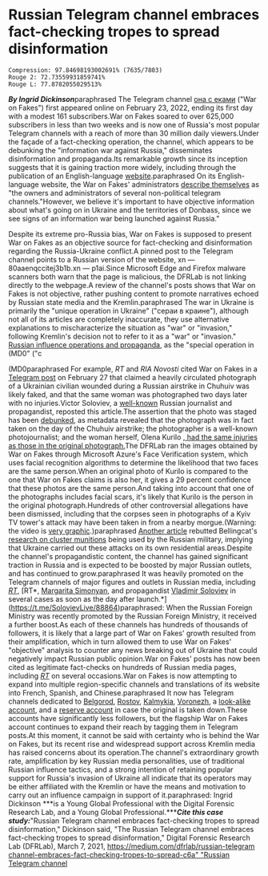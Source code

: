# Russian Telegram channel embraces fact-checking tropes to spread disinformation

```
Compression: 97.84698193002691% (7635/7803)
Rouge 2: 72.73559931859741%
Rouge L: 77.8782055029513%
```

***By Ingrid Dickinson***paraphrased The Telegram channel [она с еками](https://t.me/warfakes) ("War on Fakes") first appeared online on February 23, 2022, ending its first day with a modest 161 subscribers.War on Fakes soared to over 625,000 subscribers in less than two weeks and is now one of Russia's most popular Telegram channels with a reach of more than 30 million daily viewers.Under the façade of a fact-checking operation, the channel, which appears to be debunking the "information war against Russia," disseminates disinformation and propaganda.Its remarkable growth since its inception suggests that it is gaining traction more widely, including through the publication of an English-language [website](https://waronfakes.com/).paraphrased On its English-language website, the War on Fakes' administrators [describe themselves](https://waronfakes.com/) as "the owners and administrators of several non-political telegram channels."However, we believe it's important to have objective information about what's going on in Ukraine and the territories of Donbass, since we see signs of an information war being launched against Russia." 

 Despite its extreme pro-Russia bias, War on Fakes is supposed to present War on Fakes as an objective source for fact-checking and disinformation regarding the Russia-Ukraine conflict.A pinned post to the Telegram channel points to a Russian version of the website, xn — 80aaenqccitej3b1b.xn — p1ai.Since Microsoft Edge and Firefox malware scanners both warn that the page is malicious, the DFRLab is not linking directly to the webpage.A review of the channel's posts shows that War on Fakes is not objective, rather pushing content to promote narratives echoed by Russian state media and the Kremlin.paraphrased The war in Ukraine is primarily the "unique operation in Ukraine" ("сераи в краине"), although not all of its articles are completely inaccurate, they use alternative explanations to mischaracterize the situation as "war" or "invasion," following Kremlin's decision not to refer to it as a "war" or "invasion." [Russian influence operations and propaganda](https://www.iemed.org/publication/dazed-and-confused-russian-information-warfare-and-the-middle-east-the-syria-lessons/), as the "special operation in (MD0" ("с

(MD0paraphrased For example, *RT* and *RIA Novosti*  cited War on Fakes in a [Telegram post](https://t.me/rt_russian/95444?single) on February 27 that claimed a heavily circulated photograph of a Ukrainian civilian wounded during a Russian airstrike in Chuhuiv was likely faked, and that the same woman was photographed two days later with no injuries.Victor Soloviev, a [well-known](https://www.mirror.co.uk/news/world-news/russian-tv-host-cries-losing-26341799) Russian journalist and propagandist, reposted this article.The assertion that the photo was staged has been [debunked](https://www.logically.ai/factchecks/library/ca6d93d1), as metadata revealed that the photograph was in fact taken on the day of the Chuhuiv airstrike; the photographer is a well-known photojournalist; and the woman herself, Olena Kurilo [, had the same injuries as those in the original photograph.](https://twitter.com/euronews/status/1496857321909239818?ref_src=twsrc%5Etfw%7Ctwcamp%5Etweetembed%7Ctwterm%5E1496857321909239818%7Ctwgr%5E%7Ctwcon%5Es1_&ref_url=https%3A%2F%2Fwww.marca.com%2Fen%2Flifestyle%2Fworld-news%2F2022%2F02%2F24%2F6216fca2ca4741a0458b4599.html)The DFRLab ran the images obtained by War on Fakes through Microsoft Azure's Face Verification system, which uses facial recognition algorithms to determine the likelihood that two faces are the same person.When an original photo of Kurilo is compared to the one that War on Fakes claims is also her, it gives a 29 percent confidence that these photos are the same person.And taking into account that one of the photographs includes facial scars, it's likely that Kurilo is the person in the original photograph.Hundreds of other controversial allegations have been dismissed, including that the corpses seen in photographs of a Kyiv TV tower's attack may have been taken in from a nearby morgue.(Warning: the video is [very graphic](https://t.me/warfakes/434).)paraphrased [Another article](https://t.me/warfakes/420?single) rebutted Bellingcat's [research on cluster munitions](https://www.bellingcat.com/news/2022/02/27/ukraine-conflict-tracking-use-of-cluster-munitions-in-civilian-areas/) being used by the Russian military, implying that Ukraine carried out these attacks on its own residential areas.Despite the channel's propagandistic content, the channel has gained significant traction in Russia and is expected to be boosted by major Russian outlets, and has continued to grow.paraphrased It was heavily promoted on the Telegram channels of major figures and outlets in Russian media, including [*RT*](https://t.me/rt_russian/95444?single), [RT*, [Margarita Simonyan](https://t.me/rian_ru/148741), and propagandist [Vladimir Soloviev](https://t.me/margaritasimonyan/10387) in several cases as soon as the day after launch.*](https://t.me/SolovievLive/88864)paraphrased: When the Russian Foreign Ministry was recently promoted by the Russian Foreign Ministry, it received a further boost.As each of these channels has hundreds of thousands of followers, it is likely that a large part of War on Fakes' growth resulted from their amplification, which in turn allowed them to use War on Fakes' "objective" analysis to counter any news breaking out of Ukraine that could negatively impact Russian public opinion.War on Fakes' posts has now been cited as legitimate fact-checks on hundreds of Russian media pages, including [*RT*](https://russian.rt.com/russia/article/969758-feiki-specoperaciya-ukraina) on several occasions.War on Fakes is now attempting to expand into multiple region-specific channels and translations of its website into French, Spanish, and Chinese.paraphrased It now has Telegram channels dedicated to [Belgorod](https://t.me/warfakebelgorod), [Rostov](https://t.me/warfakerostov), [Kalmykia](https://ttttt.me/warfakes08), [Voronezh](https://t.me/warfakevrn), a [look-alike account](https://t.me/newstoodayworld), and a [reserve account](https://t.me/warfakeres) in case the original is taken down.These accounts have significantly less followers, but the flagship War on Fakes account continues to expand their reach by tagging them in Telegram posts.At this moment, it cannot be said with certainty who is behind the War on Fakes, but its recent rise and widespread support across Kremlin media has raised concerns about its operation.The channel's extraordinary growth rate, amplification by key Russian media personalities, use of traditional Russian influence tactics, and a strong intention of retaining popular support for Russia's invasion of Ukraine all indicate that its operators may be either affiliated with the Kremlin or have the means and motivation to carry out an influence campaign in support of it.paraphrased: Ingrid Dickinson ***is a Young Global Professional with the Digital Forensic Research Lab, and  a Young Global Professional.******Cite this case study:***"Russian Telegram channel embraces fact-checking tropes to spread disinformation," Dickinson said, "The Russian Telegram channel embraces fact-checking tropes to spread disinformation," Digital Forensic Research Lab (DFRLab), March 7, 2021, [https://medium.com/dfrlab/russian-telegram channel-embraces-fact-checking-tropes-to-spread-c6a" "Russian Telegram channel](https://medium.com/dfrlab/russian-telegram-channel-embraces-fact-checking-tropes-to-spread-disinformation-c6a54393c635)
